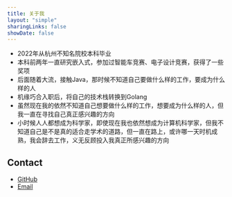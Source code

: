 ```yaml
---
title: 关于我
layout: "simple"
sharingLinks: false
showDate: false
---
```


* 2022年从杭州不知名院校本科毕业
* 本科前两年一直研究嵌入式，参加过智能车竞赛、电子设计竞赛，获得了一些奖项
* 后面随着大流，接触Java，那时候不知道自己要做什么样的工作，要成为什么样的人
* 机缘巧合入职后，将自己的技术栈转换到Golang
* 虽然现在我的依然不知道自己想要做什么样的工作，想要成为什么样的人，但我一直在寻找自己真正感兴趣的方向
* 小时候人人都想成为科学家，即使现在我也依然想成为计算机科学家，但我不知道自己是不是真的适合走学术的道路，但一直在路上，或许哪一天时机成熟，我会辞去工作，义无反顾投入我真正所感兴趣的方向

## Contact

- [GitHub](https://github.com/XdpCs)
- [Email](mailto:xdpcsyy@gmail.com) 